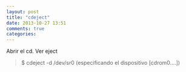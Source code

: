 ```yaml
---
layout: post
title: "cdeject"
date: 2013-10-27 13:51
comments: true
categories: 
---
```

Abrir el cd. Ver eject

>$ cdeject -d /dev/sr0 (especificando el dispositivo [cdrom0....])

